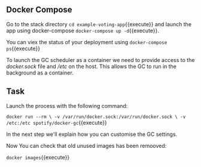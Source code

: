 

## Docker Compose

Go to the stack directory `cd example-voting-app`{{execute}} and launch the app using docker-compose `docker-compose up -d`{{execute}}.

You can viex the status of your deployment using `docker-compose ps`{{execute}}

To launch the GC scheduler as a container we need to provide access to the _docker.sock_ file and _/etc_ on the host. This allows the GC to run in the background as a container. 

## Task

Launch the process with the following command:

`docker run --rm \
   -v /var/run/docker.sock:/var/run/docker.sock \
   -v /etc:/etc spotify/docker-gc`{{execute}}

In the next step we'll explain how you can customise the GC settings.

Now You can check that old unused images has been remooved:

`docker images`{{execute}}
